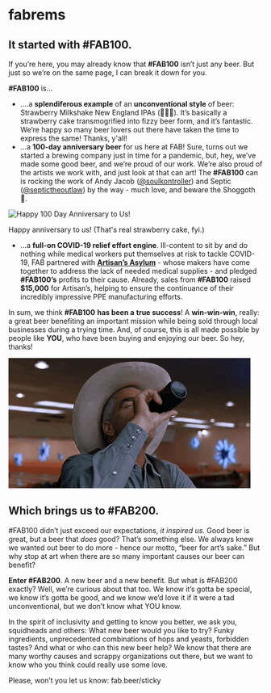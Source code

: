 # fabrems

## **It started with #FAB100.**

If you’re here, you may already know that **#FAB100** isn’t just any beer. But just so we’re on the same page, I can break it down for you.

**#FAB100** is...

- ….a **splendiferous example** of an **unconventional style** of beer: Strawberry Milkshake New England IPAs (🍓🎂🍺). It’s basically a strawberry cake transmogrified into fizzy beer form, and it’s fantastic. We’re happy so many beer lovers out there have taken the time to express the same! Thanks, y'all!
- ...a **100-day anniversary beer** for us here at FAB! Sure, turns out we started a brewing company just in time for a pandemic, but, hey, we’ve made some good beer, and we’re proud of our work. We’re also proud of the artists we work with, and just look at that can art! The **#FAB100** can is rocking the work of Andy Jacob ([@soulkontroller](https://www.instagram.com/soulkontroller/)) and Septic ([@septictheoutlaw](https://www.instagram.com/septictheoutlaw/)) by the way - much love, and beware the Shoggoth 👾.

![Happy 100 Day Anniversary to Us!](https://github.com/fab-rems/fab-rems.github.io/blob/master/_assets/upfront/fab100_bday.JPG?raw=true)

Happy anniversary to us! (That's real strawberry cake, fyi.)

- ...a **full-on COVID-19 relief effort engine**. Ill-content to sit by and do nothing while medical workers put themselves at risk to tackle COVID-19, FAB partnered with **[Artisan’s Asylum](https://artisansasylum.com/)** - whose makers have come together to address the lack of needed medical supplies - and pledged **#FAB100’s** profits to their cause. Already, sales from **#FAB100** raised **$15,000** for Artisan’s, helping to ensure the continuance of their incredibly impressive PPE manufacturing efforts.

In sum, we think **#FAB100** **has been a** **true success**! A **win-win-win**, really: a great beer benefiting an important mission while being sold through local businesses during a trying time. And, of course, this is all made possible by people like **YOU**, who have been buying and enjoying our beer. So hey, thanks!

![Hey, thanks.](https://github.com/fab-rems/fab-rems.github.io/blob/master/_assets/upfront/samthanks.gif?raw=true)

## **Which brings us to #FAB200.**

#FAB100 didn’t just exceed our expectations, *it inspired us*. Good beer is great, but a beer that *does* good? That’s something else. We always knew we wanted out beer to do more - hence our motto, “beer for art’s sake.” But why stop at art when there are so many important causes our beer can benefit?

**Enter #FAB200**. A new beer and a new benefit. But what is #FAB200 exactly? Well, we’re curious about that too. We know it’s gotta be special, we know it’s gotta be good, and we know we’d love it if it were a tad unconventional, but we don’t know what YOU know.

In the spirit of inclusivity and getting to know you better, we ask you, squidheads and others: What new beer would you like to try? Funky ingredients, unprecedented combinations of hops and yeasts, forbidden tastes? And what or who can this new beer help? We know that there are many worthy causes and scrappy organizations out there, but we want to know who you think could really use some love.

Please, won’t you let us know: fab.beer/sticky